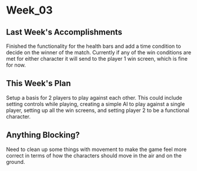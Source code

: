 Week_03
=======

## Last Week's Accomplishments

Finished the functionality for the health bars and add a time condition to decide on the winner of the
match. Currently if any of the win conditions are met for either character it will send to the player 1
win screen, which is fine for now.

## This Week's Plan

Setup a basis for 2 players to play against each other. This could include setting controls while playing,
creating a simple AI to play against a single player, setting up all the win screens, and setting player 2 to 
be a functional character.

## Anything Blocking?

Need to clean up some things with movement to make the game feel more correct in terms of how the characters
should move in the air and on the ground.